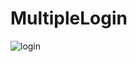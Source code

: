 # MultipleLogin


![login](https://user-images.githubusercontent.com/51499809/184552400-0d7b50c4-27e6-4c3a-9ea5-684b2b401ce4.png)
